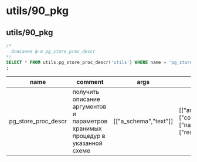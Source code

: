 #  utils/90_pkg
## utils/90_pkg

```sql
/*
  Описание ф-и pg_store_proc_descr
*/
SELECT * FROM utils.pg_store_proc_descr('utils') WHERE name = 'pg_store_proc_descr' ORDER BY name ASC
;
```
|       name         |                                    comment                                    |         args          |                                  result                                   
|--------------------|-------------------------------------------------------------------------------|-----------------------|---------------------------------------------------------------------------
|pg_store_proc_descr | получить описание аргументов и параметров хранимых процедур в указанной схеме | [["a_schema","text"]] | [["args","json"], ["comment","text"], ["name","text"], ["result","json"]]

